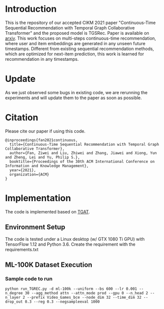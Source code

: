 # Introduction 
This is the repository of our accepted CIKM 2021 paper "Continuous-Time Sequential Recommendation with Temporal Graph Collaborative Transformer" and the proposed model is TGSRec. Paper is available on [arxiv](https://arxiv.org/abs/2108.06625). This work focuses on multi-steps continuous-time recommendation, where user and item embeddings are generated in any unseen future timestamps. Different from existing sequential recommendation methods, which are optimized for next-item prediction, this work is learned for recommendation in any timestamps.

# Update
As we just observed some bugs in existing code, we are rerunning the experiments and will update them to the paper as soon as possible.

# Citation
Please cite our paper if using this code. 
```
@inproceedings{fan2021continuous,
  title={Continuous-Time Sequential Recommendation with Temporal Graph Collaborative Transformer},
  author={Fan, Ziwei and Liu, Zhiwei and Zhang, Jiawei and Xiong, Yun and Zheng, Lei and Yu, Philip S.},
  booktitle={Proceedings of the 30th ACM International Conference on Information and Knowledge Management},
  year={2021},
  organization={ACM}
}
```

# Implementation

The code is implemented based on [TGAT](https://github.com/StatsDLMathsRecomSys/Inductive-representation-learning-on-temporal-graphs).

## Environment Setup
The code is tested under a Linux desktop (w/ GTX 1080 Ti GPU) with TensorFlow 1.12 and Python 3.6.
Create the requirement with the requirements.txt

## ML-100K Dataset Execution
### Sample code to run
```
python run_TGREC.py -d ml-100k --uniform --bs 600 --lr 0.001 --n_degree 30 --agg_method attn --attn_mode prod --gpu 0 --n_head 2 --n_layer 2 --prefix Video_Games_bce --node_dim 32 --time_dim 32 --drop_out 0.3 --reg 0.3 --negsampleeval 1000
```
